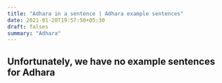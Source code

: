 ```yaml
---
title: "Adhara in a sentence | Adhara example sentences"
date: 2021-01-20T19:57:50+05:30
draft: falses
summary: "Adhara"
---
```

## Unfortunately, we have no example sentences for Adhara                 
